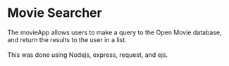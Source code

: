 # Movie Searcher
The movieApp allows users to make a query to the Open Movie database, and return the results to the user in a list.<br/>
<br/>
This was done using Nodejs, express, request, and ejs.</br>
